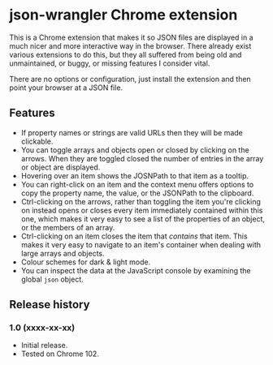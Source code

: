 # json-wrangler Chrome extension

This is a Chrome extension that makes it so JSON files are displayed in a much nicer and more interactive way in the browser. There already exist various extensions to do this, but they all suffered from being old and unmaintained, or buggy, or missing features I consider vital.

There are no options or configuration, just install the extension and then point your browser at a JSON file.

## Features

* If property names or strings are valid URLs then they will be made clickable.
* You can toggle arrays and objects open or closed by clicking on the arrows. When they are toggled closed the number of entries in the array or object are displayed.
* Hovering over an item shows the JOSNPath to that item as a tooltip.
* You can right-click on an item and the context menu offers options to copy the property name, the value, or the JSONPath to the clipboard.
* Ctrl-clicking on the arrows, rather than toggling the item you're clicking on instead opens or closes every item immediately contained within this one, which makes it very easy to see a list of the properties of an object, or the members of an array.
* Ctrl-clicking on an item closes the item that _contains_ that item. This makes it very easy to navigate to an item's container when dealing with large arrays and objects.
* Colour schemes for dark & light mode.
* You can inspect the data at the JavaScript console by examining the global `json` object.

## Release history

### 1.0 (xxxx-xx-xx)

* Initial release.
* Tested on Chrome 102.

